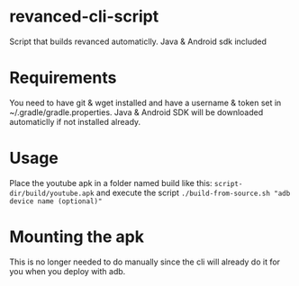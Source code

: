 # revanced-cli-script
Script that builds revanced automaticlly. Java &amp; Android sdk included

# Requirements
You need to have git & wget installed and have a username & token set in ~/.gradle/gradle.properties.
Java & Android SDK will be downloaded automaticlly if not installed already.

# Usage
Place the youtube apk in a folder named build like this: `script-dir/build/youtube.apk` and execute the script `./build-from-source.sh "adb device name (optional)"`

# Mounting the apk

This is no longer needed to do manually since the cli will already do it for you when you deploy with adb.
